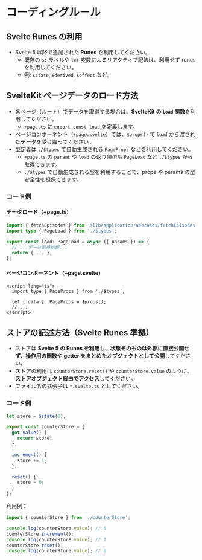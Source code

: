 # コーディングルール

## Svelte Runes の利用

- Svelte 5 以降で追加された **Runes** を利用してください。
  - 既存の `$:` ラベルや `let` 変数によるリアクティブ記法は、利用せず runes を利用してください。
  - 例: `$state`, `$derived`, `$effect` など。

## SvelteKit ページデータのロード方法

- 各ページ（ルート）でデータを取得する場合は、**SvelteKit の `load` 関数**を利用してください。
  - `+page.ts` に `export const load` を定義します。
- ページコンポーネント（`+page.svelte`）では、`$props()` で `load` から渡されたデータを受け取ってください。
- 型定義は `./$types` で自動生成される `PageProps` などを利用してください。
  - `+page.ts` の `params` や `load` の返り値型も `PageLoad` など `./$types` から取得できます。
  - `./$types` で自動生成される型を利用することで、props や params の型安全性を担保できます。

### コード例

#### データロード（+page.ts）

```typescript
import { fetchEpisodes } from '$lib/application/usecases/fetchEpisodes';
import type { PageLoad } from './$types';

export const load: PageLoad = async ({ params }) => {
  // ...データ取得処理...
  return { ... };
};
```

#### ページコンポーネント（+page.svelte）

```svelte
<script lang="ts">
  import type { PageProps } from './$types';

  let { data }: PageProps = $props();
  // ...
</script>
```

## ストアの記述方法（Svelte Runes 準拠）

- ストアは **Svelte 5 の Runes を利用し、状態そのものは外部に直接公開せず、操作用の関数や getter をまとめたオブジェクトとして公開**してください。
- ストアの利用は `counterStore.reset()` や `counterStore.value` のように、**ストアオブジェクト経由でアクセス**してください。
- ファイル名の拡張子は `*.svelte.ts` としてください。

### コード例

```typescript
let store = $state(0);

export const counterStore = {
  get value() {
    return store;
  },

  increment() {
    store += 1;
  },

  reset() {
    store = 0;
  }
};
```

利用例：

```typescript
import { counterStore } from './counterStore';

console.log(counterStore.value); // 0
counterStore.increment();
console.log(counterStore.value); // 1
counterStore.reset();
console.log(counterStore.value); // 0
```
